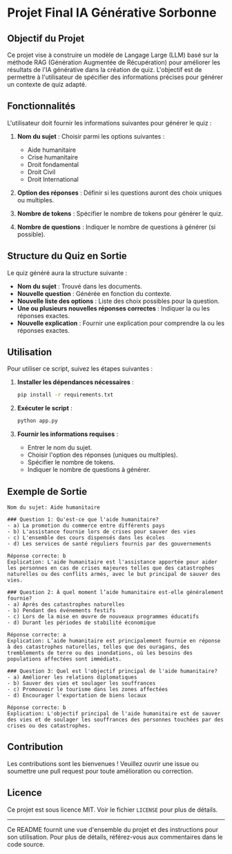 # Projet Final IA Générative Sorbonne

## Objectif du Projet

Ce projet vise à construire un modèle de Langage Large (LLM) basé sur la méthode RAG (Génération Augmentée de Récupération) pour améliorer les résultats de l'IA générative dans la création de quiz. L'objectif est de permettre à l'utilisateur de spécifier des informations précises pour générer un contexte de quiz adapté.

## Fonctionnalités

L'utilisateur doit fournir les informations suivantes pour générer le quiz :

1. **Nom du sujet** : Choisir parmi les options suivantes :
   - Aide humanitaire
   - Crise humanitaire
   - Droit fondamental
   - Droit Civil
   - Droit International

2. **Option des réponses** : Définir si les questions auront des choix uniques ou multiples.

3. **Nombre de tokens** : Spécifier le nombre de tokens pour générer le quiz.

4. **Nombre de questions** : Indiquer le nombre de questions à générer (si possible).

## Structure du Quiz en Sortie

Le quiz généré aura la structure suivante :

- **Nom du sujet** : Trouvé dans les documents.
- **Nouvelle question** : Générée en fonction du contexte.
- **Nouvelle liste des options** : Liste des choix possibles pour la question.
- **Une ou plusieurs nouvelles réponses correctes** : Indiquer la ou les réponses exactes.
- **Nouvelle explication** : Fournir une explication pour comprendre la ou les réponses exactes.

## Utilisation

Pour utiliser ce script, suivez les étapes suivantes :

1. **Installer les dépendances nécessaires** :
   ```bash
   pip install -r requirements.txt
   ```

2. **Exécuter le script** :
   ```bash
   python app.py
   ```

3. **Fournir les informations requises** :
   - Entrer le nom du sujet.
   - Choisir l'option des réponses (uniques ou multiples).
   - Spécifier le nombre de tokens.
   - Indiquer le nombre de questions à générer.


## Exemple de Sortie

```plaintext
Nom du sujet: Aide humanitaire

### Question 1: Qu'est-ce que l'aide humanitaire?
- a) La promotion du commerce entre différents pays
- b) L'assistance fournie lors de crises pour sauver des vies
- c) L'ensemble des cours dispensés dans les écoles
- d) Les services de santé réguliers fournis par des gouvernements

Réponse correcte: b
Explication: L'aide humanitaire est l'assistance apportée pour aider les personnes en cas de crises majeures telles que des catastrophes naturelles ou des conflits armés, avec le but principal de sauver des vies.

### Question 2: À quel moment l’aide humanitaire est-elle généralement fournie?
- a) Après des catastrophes naturelles
- b) Pendant des événements festifs
- c) Lors de la mise en œuvre de nouveaux programmes éducatifs
- d) Durant les périodes de stabilité économique

Réponse correcte: a
Explication: L’aide humanitaire est principalement fournie en réponse à des catastrophes naturelles, telles que des ouragans, des tremblements de terre ou des inondations, où les besoins des populations affectées sont immédiats.

### Question 3: Quel est l'objectif principal de l'aide humanitaire?
- a) Améliorer les relations diplomatiques
- b) Sauver des vies et soulager les souffrances
- c) Promouvoir le tourisme dans les zones affectées
- d) Encourager l'exportation de biens locaux

Réponse correcte: b
Explication: L'objectif principal de l'aide humanitaire est de sauver des vies et de soulager les souffrances des personnes touchées par des crises ou des catastrophes.
```

## Contribution

Les contributions sont les bienvenues ! Veuillez ouvrir une issue ou soumettre une pull request pour toute amélioration ou correction.

## Licence

Ce projet est sous licence MIT. Voir le fichier `LICENSE` pour plus de détails.

---

Ce README fournit une vue d'ensemble du projet et des instructions pour son utilisation. Pour plus de détails, référez-vous aux commentaires dans le code source.
